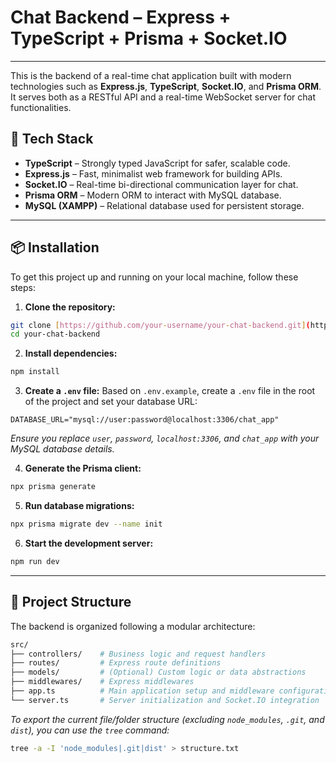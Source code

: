 # Chat Backend – Express + TypeScript + Prisma + Socket.IO

---

This is the backend of a real-time chat application built with modern technologies such as **Express.js**, **TypeScript**, **Socket.IO**, and **Prisma ORM**. It serves both as a RESTful API and a real-time WebSocket server for chat functionalities.

## 🚀 Tech Stack

* **TypeScript** – Strongly typed JavaScript for safer, scalable code.
* **Express.js** – Fast, minimalist web framework for building APIs.
* **Socket.IO** – Real-time bi-directional communication layer for chat.
* **Prisma ORM** – Modern ORM to interact with MySQL database.
* **MySQL (XAMPP)** – Relational database used for persistent storage.

---

## 📦 Installation

To get this project up and running on your local machine, follow these steps:

1.  **Clone the repository:**
```bash
git clone [https://github.com/your-username/your-chat-backend.git](https://github.com/your-username/your-chat-backend.git)
cd your-chat-backend
```

2.  **Install dependencies:**
```bash
npm install
```

3.  **Create a `.env` file:**
Based on `.env.example`, create a `.env` file in the root of the project and set your database URL:
```
DATABASE_URL="mysql://user:password@localhost:3306/chat_app"
```
*Ensure you replace `user`, `password`, `localhost:3306`, and `chat_app` with your MySQL database details.*

4.  **Generate the Prisma client:**
```bash
npx prisma generate
```

5.  **Run database migrations:**
```bash
npx prisma migrate dev --name init
```

6.  **Start the development server:**
```bash
npm run dev
```

---

## 📁 Project Structure

The backend is organized following a modular architecture:

```bash
src/
├── controllers/    # Business logic and request handlers
├── routes/         # Express route definitions
├── models/         # (Optional) Custom logic or data abstractions
├── middlewares/    # Express middlewares
├── app.ts          # Main application setup and middleware configuration
└── server.ts       # Server initialization and Socket.IO integration
```


*To export the current file/folder structure (excluding `node_modules`, `.git`, and `dist`), you can use the `tree` command:*

```bash
tree -a -I 'node_modules|.git|dist' > structure.txt
```
